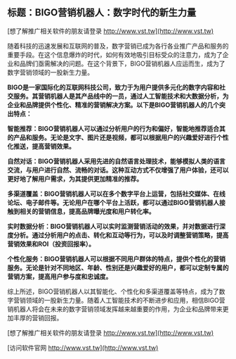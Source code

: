 ## **标题：BIGO营销机器人：数字时代的新生力量**

[想了解推广相关软件的朋友请登录 http://www.vst.tw](http://www.vst.tw)

随着科技的迅速发展和互联网的普及，数字营销已成为各行各业推广产品和服务的重要手段。在这个信息爆炸的时代，如何有效地吸引目标受众的注意力，成为了企业和品牌们亟需解决的问题。在这个背景下，BIGO营销机器人应运而生，成为了数字营销领域的一股新生力量。

**BIGO是一家国际化的互联网科技公司，致力于为用户提供多元化的数字内容和社交服务。其营销机器人是其产品线中的一员，通过人工智能技术和大数据分析，为企业和品牌提供个性化、精准的营销解决方案。以下是BIGO营销机器人的几个突出特点：**

**智能推荐：BIGO营销机器人可以通过分析用户的行为和偏好，智能地推荐适合其的产品和服务。无论是文字、图片还是视频，都可以根据用户的兴趣爱好进行个性化推送，提高营销效果。**

**自然对话：BIGO营销机器人采用先进的自然语言处理技术，能够模拟人类的语言交流，与用户进行自然、流畅的对话。这种互动方式不仅增强了用户体验，还可以更好地了解用户需求，为其提供更加精准的推荐。**

**多渠道覆盖：BIGO营销机器人可以在多个数字平台上运营，包括社交媒体、在线论坛、电子邮件等。无论用户在哪个平台上活跃，都可以通过BIGO营销机器人接触到相关的营销信息，提高品牌曝光度和用户转化率。**

**实时数据分析：BIGO营销机器人可以实时监测营销活动的效果，并对数据进行深度分析。通过分析用户的点击、转化和互动等行为，可以及时调整营销策略，提高营销效果和ROI（投资回报率）。**

**个性化服务：BIGO营销机器人可以根据不同用户群体的特点，提供个性化的营销服务。无论是针对不同地区、年龄、性别还是兴趣爱好的用户，都可以定制专属的营销方案，提高用户参与度和忠诚度。**

综上所述，BIGO营销机器人以其智能化、个性化和多渠道覆盖等特点，成为了数字营销领域的一股新生力量。随着人工智能技术的不断进步和应用，相信BIGO营销机器人将会在未来的数字营销领域发挥越来越重要的作用，为企业和品牌带来更加丰厚的营销回报。

[想了解推广相关软件的朋友请登录 http://www.vst.tw](http://www.vst.tw)


[访问软件官网 http://www.vst.tw](http://www.vst.tw)
